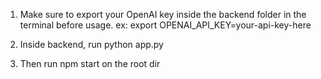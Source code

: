 1. Make sure to export your OpenAI key inside the backend folder in the terminal before usage.
ex: export OPENAI_API_KEY=your-api-key-here

2. Inside backend, run python app.py

3. Then run npm start on the root dir
